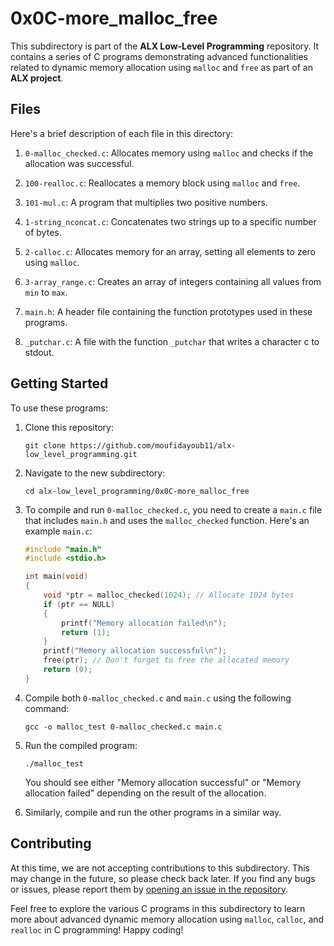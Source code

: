 # **0x0C-more_malloc_free**

This subdirectory is part of the **ALX Low-Level Programming** repository. It contains a series of C programs demonstrating advanced functionalities related to dynamic memory allocation using `malloc` and `free` as part of an **ALX project**.

## **Files**

Here's a brief description of each file in this directory:

1. `0-malloc_checked.c`: Allocates memory using `malloc` and checks if the allocation was successful.

2. `100-realloc.c`: Reallocates a memory block using `malloc` and `free`.

3. `101-mul.c`: A program that multiplies two positive numbers.

4. `1-string_nconcat.c`: Concatenates two strings up to a specific number of bytes.

5. `2-calloc.c`: Allocates memory for an array, setting all elements to zero using `malloc`.

6. `3-array_range.c`: Creates an array of integers containing all values from `min` to `max`.

7. `main.h`: A header file containing the function prototypes used in these programs.

8. `_putchar.c`: A file with the function `_putchar` that writes a character c to stdout.

## **Getting Started**

To use these programs:

1. Clone this repository:
    ```
    git clone https://github.com/moufidayoub11/alx-low_level_programming.git
    ```

2. Navigate to the new subdirectory:
    ```
    cd alx-low_level_programming/0x0C-more_malloc_free
    ```

3. To compile and run `0-malloc_checked.c`, you need to create a `main.c` file that includes `main.h` and uses the `malloc_checked` function. Here's an example `main.c`:

    ```c
    #include "main.h"
    #include <stdio.h>

    int main(void)
    {
        void *ptr = malloc_checked(1024); // Allocate 1024 bytes
        if (ptr == NULL)
        {
            printf("Memory allocation failed\n");
            return (1);
        }
        printf("Memory allocation successful\n");
        free(ptr); // Don't forget to free the allocated memory
        return (0);
    }
    ```

4. Compile both `0-malloc_checked.c` and `main.c` using the following command:

    ```
    gcc -o malloc_test 0-malloc_checked.c main.c
    ```

5. Run the compiled program:

    ```
    ./malloc_test
    ```

    You should see either "Memory allocation successful" or "Memory allocation failed" depending on the result of the allocation.

6. Similarly, compile and run the other programs in a similar way.

## **Contributing**

At this time, we are not accepting contributions to this subdirectory. This may change in the future, so please check back later. If you find any bugs or issues, please report them by [opening an issue in the repository](https://github.com/moufidayoub11/alx-low_level_programming/issues).

Feel free to explore the various C programs in this subdirectory to learn more about advanced dynamic memory allocation using `malloc`, `calloc`, and `realloc` in C programming! Happy coding!
